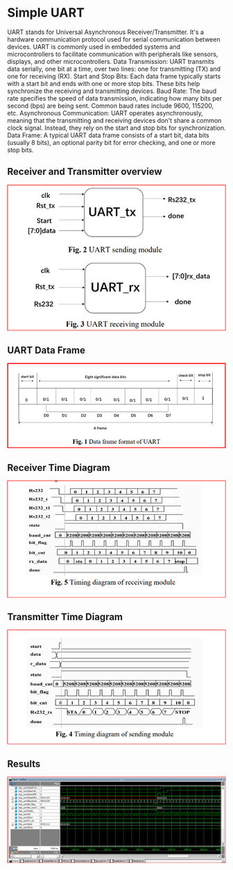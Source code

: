 # Simple UART

UART stands for Universal Asynchronous Receiver/Transmitter. It's a hardware communication protocol used for serial communication between devices. UART is commonly used in embedded systems and microcontrollers to facilitate communication with peripherals like sensors, displays, and other microcontrollers.
Data Transmission: UART transmits data serially, one bit at a time, over two lines: one for transmitting (TX) and one for receiving (RX). Start and Stop Bits: Each data frame typically starts with a start bit and ends with one or more stop bits. These bits help synchronize the receiving and transmitting devices. Baud Rate: The baud rate specifies the speed of data transmission, indicating how many bits per second (bps) are being sent. Common baud rates include 9600, 115200, etc. Asynchronous Communication: UART operates asynchronously, meaning that the transmitting and receiving devices don't share a common clock signal. Instead, they rely on the start and stop bits for synchronization. Data Frame: A typical UART data frame consists of a start bit, data bits (usually 8 bits), an optional parity bit for error checking, and one or more stop bits.

## Receiver and Transmitter overview

![<img src="images/example.png" width="300" />](https://github.com/SohaibAlaraby/Simple_Uart/blob/610f0a2fc5fc12fff783e0bd5bc5d92e2afa757d/images/receiver_transmitter.png)

## UART Data Frame

![images/example.png](https://github.com/SohaibAlaraby/Simple_Uart/blob/21c0d63d989961b929c90049266a9e92f832786e/images/Data_frame.png)


## Receiver Time Diagram

![<img src="images/example.png" width="300" />](https://github.com/SohaibAlaraby/Simple_Uart/blob/c0e2a4763548e5af3ae88bf76f13a7282774e147/images/receiver_td.png)

## Transmitter Time Diagram

![<img src="images/example.png" width="300" />](https://github.com/SohaibAlaraby/Simple_Uart/blob/436169928ea70ba42c635e971ca94d8a0ccc0e20/images/sending_td.png)

## Results
![<img src="images/example.png" width="300" />](https://github.com/SohaibAlaraby/Simple_Uart/blob/1c392e2bdfe37f24e631f481347b3f4ba8457018/images/waveform.png)
